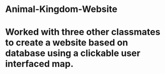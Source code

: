 # Animal-Kingdom-Website
# Worked with three other classmates to create a website based on database using a clickable user interfaced map.
